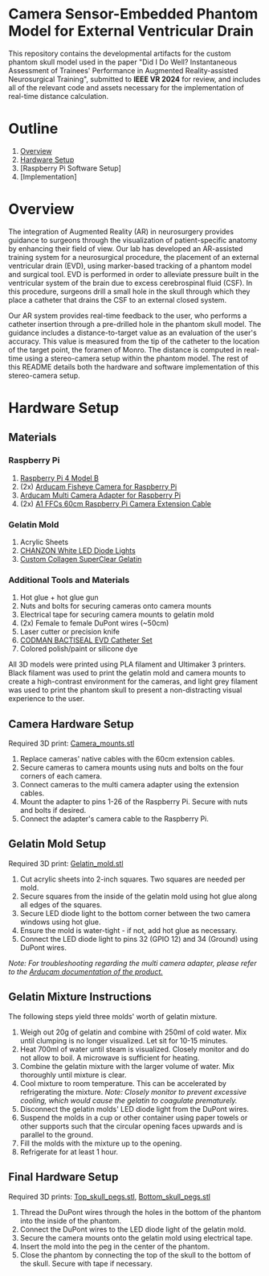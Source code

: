 # Camera Sensor-Embedded Phantom Model for External Ventricular Drain
This repository contains the developmental artifacts for the custom phantom skull model used in the paper "Did I Do Well? Instantaneous Assessment of Trainees' Performance in Augmented Reality-assisted Neurosurgical Training", submitted to **IEEE VR 2024** for review, and includes all of the relevant code and assets necessary for the implementation of real-time distance calculation.

# Outline
1. [Overview](https://github.com/AREVD/Phantom/blob/main/README.md#overview)
2. [Hardware Setup](https://github.com/AREVD/Phantom/blob/main/README.md#hardware_setup)
3. [Raspberry Pi Software Setup]
4. [Implementation]

# Overview

The integration of Augmented Reality (AR) in neurosurgery provides guidance to surgeons through the visualization of patient-specific anatomy by enhancing their field of view. Our lab has developed an AR-assisted training system for a neurosurgical procedure, the placement of an external ventricular drain (EVD), using marker-based tracking of a phantom model and surgical tool. EVD is performed in order to alleviate pressure built in the ventricular system of the brain due to excess cerebrospinal fluid (CSF). In this procedure, surgeons drill a small hole in the skull through which they place a catheter that drains the CSF to an external closed system.

Our AR system provides real-time feedback to the user, who performs a catheter insertion through a pre-drilled hole in the phantom skull model. The guidance includes a distance-to-target value as an evaluation of the user's accuracy. This value is measured from the tip of the catheter to the location of the target point, the foramen of Monro. The distance is computed in real-time using a stereo-camera setup within the phantom model. The rest of this README details both the hardware and software implementation of this stereo-camera setup.

# Hardware Setup

## Materials

### Raspberry Pi 
1. [Raspberry Pi 4 Model B](https://www.raspberrypi.com/products/raspberry-pi-4-model-b/)
2. (2x) [Arducam Fisheye Camera for Raspberry Pi](https://www.arducam.com/product/arducam-ultra-wide-angle-fisheye-5mp-ov5647-camera-for-raspberry-pi/)
3. [Arducam Multi Camera Adapter for Raspberry Pi](https://www.arducam.com/product/multi-camera-v2-1-adapter-raspberry-pi/)
4. (2x) [A1 FFCs 60cm Raspberry Pi Camera Extension Cable](https://a.co/d/9ydk6Bi)

### Gelatin Mold
1. Acrylic Sheets
2. [CHANZON White LED Diode Lights](https://a.co/d/ftPlEu8)
3. [Custom Collagen SuperClear Gelatin](https://customcollagenshop.com/products/superclear-gelatin)

### Additional Tools and Materials
1. Hot glue + hot glue gun
2. Nuts and bolts for securing cameras onto camera mounts
3. Electrical tape for securing camera mounts to gelatin mold
4. (2x) Female to female DuPont wires (~50cm)
5. Laser cutter or precision knife
6. [CODMAN BACTISEAL EVD Catheter Set](https://www.integralife.com/codman-bactiseal-evd-catheter-set/product/neurocritical-care-evd-catheters-bactiseal-anti-microbial-catheter-codman-bactiseal-evd-catheter-set)
7. Colored polish/paint or silicone dye

All 3D models were printed using PLA filament and Ultimaker 3 printers. Black filament was used to print the gelatin mold and camera mounts to create a high-contrast environment for the cameras, and light grey filament was used to print the phantom skull to present a non-distracting visual experience to the user.

## Camera Hardware Setup

Required 3D print: [Camera_mounts.stl](https://github.com/AREVD/Phantom/3D_Models/Camera_mounts.stl)

1. Replace cameras' native cables with the 60cm extension cables.
2. Secure cameras to camera mounts using nuts and bolts on the four corners of each camera.
3. Connect cameras to the multi camera adapter using the extension cables.
4. Mount the adapter to pins 1-26 of the Raspberry Pi. Secure with nuts and bolts if desired.
5. Connect the adapter's camera cable to the Raspberry Pi.

## Gelatin Mold Setup

Required 3D print: [Gelatin_mold.stl](https://github.com/AREVD/Phantom/3D_Models/Gelatin_mold.stl)

1. Cut acrylic sheets into 2-inch squares. Two squares are needed per mold.
2. Secure squares from the inside of the gelatin mold using hot glue along all edges of the squares.
3. Secure LED diode light to the bottom corner between the two camera windows using hot glue.
4. Ensure the mold is water-tight - if not, add hot glue as necessary.
5. Connect the LED diode light to pins 32 (GPIO 12) and 34 (Ground) using DuPont wires. 

*Note: For troubleshooting regarding the multi camera adapter, please refer to the [Arducam documentation of the product.](https://docs.arducam.com/Raspberry-Pi-Camera/Multi-Camera-CamArray/Multi-Camera-CamArray/#arducam-multi-camera-adapter-board)*

## Gelatin Mixture Instructions

The following steps yield three molds' worth of gelatin mixture.

1. Weigh out 20g of gelatin and combine with 250ml of cold water. Mix until clumping is no longer visualized. Let sit for 10-15 minutes.
2. Heat 700ml of water until steam is visualized. Closely monitor and do not allow to boil. A microwave is sufficient for heating.
3. Combine the gelatin mixture with the larger volume of water. Mix thoroughly until mixture is clear.
4. Cool mixture to room temperature. This can be accelerated by refrigerating the mixture. *Note: Closely monitor to prevent excessive cooling, which would cause the gelatin to coagulate prematurely.*
5. Disconnect the gelatin molds' LED diode light from the DuPont wires.
6. Suspend the molds in a cup or other container using paper towels or other supports such that the circular opening faces upwards and is parallel to the ground.
7. Fill the molds with the mixture up to the opening.
8. Refrigerate for at least 1 hour.

## Final Hardware Setup

Required 3D prints: [Top_skull_pegs.stl](https://github.com/AREVD/Phantom/3D_Models/Top_skull_pegs.stl), [Bottom_skull_pegs.stl](https://github.com/AREVD/Phantom/3D_Models/Bottom_skull_pegs.stl)

1. Thread the DuPont wires through the holes in the bottom of the phantom into the inside of the phantom.
2. Connect the DuPont wires to the LED diode light of the gelatin mold.
3. Secure the camera mounts onto the gelatin mold using electrical tape.
4. Insert the mold into the peg in the center of the phantom.
5. Close the phantom by connecting the top of the skull to the bottom of the skull. Secure with tape if necessary.
